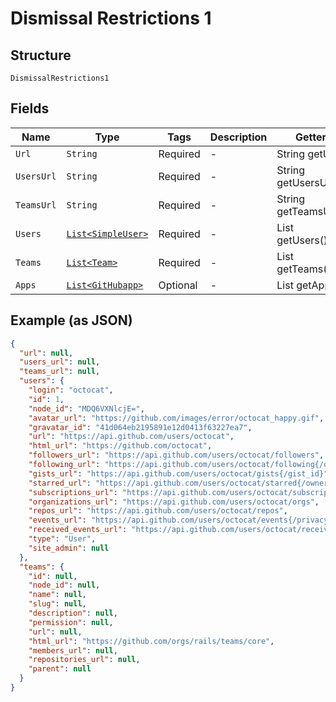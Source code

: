 
# Dismissal Restrictions 1

## Structure

`DismissalRestrictions1`

## Fields

| Name | Type | Tags | Description | Getter | Setter |
|  --- | --- | --- | --- | --- | --- |
| `Url` | `String` | Required | - | String getUrl() | setUrl(String url) |
| `UsersUrl` | `String` | Required | - | String getUsersUrl() | setUsersUrl(String usersUrl) |
| `TeamsUrl` | `String` | Required | - | String getTeamsUrl() | setTeamsUrl(String teamsUrl) |
| `Users` | [`List<SimpleUser>`](../../doc/models/simple-user.md) | Required | - | List<SimpleUser> getUsers() | setUsers(List<SimpleUser> users) |
| `Teams` | [`List<Team>`](../../doc/models/team.md) | Required | - | List<Team> getTeams() | setTeams(List<Team> teams) |
| `Apps` | [`List<GitHubapp>`](../../doc/models/git-hubapp.md) | Optional | - | List<GitHubapp> getApps() | setApps(List<GitHubapp> apps) |

## Example (as JSON)

```json
{
  "url": null,
  "users_url": null,
  "teams_url": null,
  "users": {
    "login": "octocat",
    "id": 1,
    "node_id": "MDQ6VXNlcjE=",
    "avatar_url": "https://github.com/images/error/octocat_happy.gif",
    "gravatar_id": "41d064eb2195891e12d0413f63227ea7",
    "url": "https://api.github.com/users/octocat",
    "html_url": "https://github.com/octocat",
    "followers_url": "https://api.github.com/users/octocat/followers",
    "following_url": "https://api.github.com/users/octocat/following{/other_user}",
    "gists_url": "https://api.github.com/users/octocat/gists{/gist_id}",
    "starred_url": "https://api.github.com/users/octocat/starred{/owner}{/repo}",
    "subscriptions_url": "https://api.github.com/users/octocat/subscriptions",
    "organizations_url": "https://api.github.com/users/octocat/orgs",
    "repos_url": "https://api.github.com/users/octocat/repos",
    "events_url": "https://api.github.com/users/octocat/events{/privacy}",
    "received_events_url": "https://api.github.com/users/octocat/received_events",
    "type": "User",
    "site_admin": null
  },
  "teams": {
    "id": null,
    "node_id": null,
    "name": null,
    "slug": null,
    "description": null,
    "permission": null,
    "url": null,
    "html_url": "https://github.com/orgs/rails/teams/core",
    "members_url": null,
    "repositories_url": null,
    "parent": null
  }
}
```

